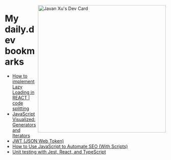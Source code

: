 
<a href="https://app.daily.dev/JavanXU"><img align="right" src="https://api.daily.dev/devcards/e45a150971844cd6959a94bb94e861ea.png?r=quw" width="400" alt="Javan Xu's Dev Card"/></a>

# My daily.dev bookmarks
<!-- daily.dev BOOKMARKS:START -->
- [How to implement Lazy Loading in REACT | code splitting](https://app.daily.dev/posts/d3SKiKFkq?utm_source=rss&utm_medium=bookmarks&utm_campaign=6ueXw3FRNQzpNtewCDbI6)
- [JavaScript Visualized: Generators and Iterators](https://app.daily.dev/posts/q3LygDnhu?utm_source=rss&utm_medium=bookmarks&utm_campaign=6ueXw3FRNQzpNtewCDbI6)
- [JWT &lpar;JSON Web Token&rpar;](https://app.daily.dev/posts/SZcRuqp7p?utm_source=rss&utm_medium=bookmarks&utm_campaign=6ueXw3FRNQzpNtewCDbI6)
- [How to Use JavaScript to Automate SEO &lpar;With Scripts&rpar;](https://app.daily.dev/posts/f8A1wx2TL?utm_source=rss&utm_medium=bookmarks&utm_campaign=6ueXw3FRNQzpNtewCDbI6)
- [Unit testing with Jest, React, and TypeScript](https://app.daily.dev/posts/oU7u32P0P?utm_source=rss&utm_medium=bookmarks&utm_campaign=6ueXw3FRNQzpNtewCDbI6)
<!-- daily.dev BOOKMARKS:END -->
